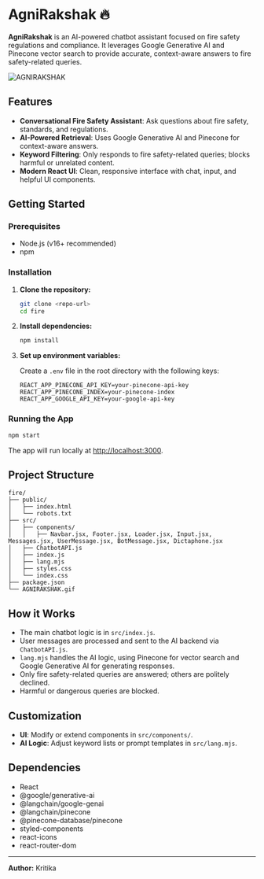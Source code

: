 # AgniRakshak 🔥

**AgniRakshak** is an AI-powered chatbot assistant focused on fire safety regulations and compliance. It leverages Google Generative AI and Pinecone vector search to provide accurate, context-aware answers to fire safety-related queries.

![AGNIRAKSHAK](AGNIRAKSHAK.gif)

## Features

- **Conversational Fire Safety Assistant**: Ask questions about fire safety, standards, and regulations.
- **AI-Powered Retrieval**: Uses Google Generative AI and Pinecone for context-aware answers.
- **Keyword Filtering**: Only responds to fire safety-related queries; blocks harmful or unrelated content.
- **Modern React UI**: Clean, responsive interface with chat, input, and helpful UI components.

## Getting Started

### Prerequisites

- Node.js (v16+ recommended)
- npm

### Installation

1. **Clone the repository:**
   ```bash
   git clone <repo-url>
   cd fire
   ```

2. **Install dependencies:**
   ```bash
   npm install
   ```

3. **Set up environment variables:**

   Create a `.env` file in the root directory with the following keys:
   ```
   REACT_APP_PINECONE_API_KEY=your-pinecone-api-key
   REACT_APP_PINECONE_INDEX=your-pinecone-index
   REACT_APP_GOOGLE_API_KEY=your-google-api-key
   ```

### Running the App

```bash
npm start
```

The app will run locally at [http://localhost:3000](http://localhost:3000).

## Project Structure

```
fire/
├── public/
│   ├── index.html
│   └── robots.txt
├── src/
│   ├── components/
│   │   ├── Navbar.jsx, Footer.jsx, Loader.jsx, Input.jsx, Messages.jsx, UserMessage.jsx, BotMessage.jsx, Dictaphone.jsx
│   ├── ChatbotAPI.js
│   ├── index.js
│   ├── lang.mjs
│   ├── styles.css
│   └── index.css
├── package.json
└── AGNIRAKSHAK.gif
```

## How it Works

- The main chatbot logic is in `src/index.js`.
- User messages are processed and sent to the AI backend via `ChatbotAPI.js`.
- `lang.mjs` handles the AI logic, using Pinecone for vector search and Google Generative AI for generating responses.
- Only fire safety-related queries are answered; others are politely declined.
- Harmful or dangerous queries are blocked.

## Customization

- **UI**: Modify or extend components in `src/components/`.
- **AI Logic**: Adjust keyword lists or prompt templates in `src/lang.mjs`.

## Dependencies

- React
- @google/generative-ai
- @langchain/google-genai
- @langchain/pinecone
- @pinecone-database/pinecone
- styled-components
- react-icons
- react-router-dom

---

**Author:** Kritika 